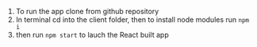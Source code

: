 1. To run the app clone from github repository
2. In terminal cd into the client folder, then to install node modules run `npm i`
3. then run `npm start` to lauch the React built app